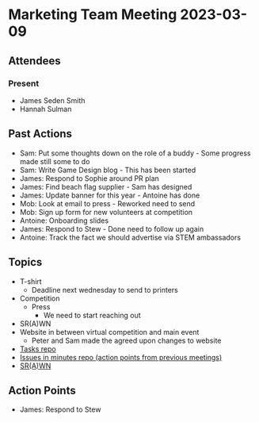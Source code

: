 # Marketing Team Meeting 2023-03-09

## Attendees

### Present

- James Seden Smith
- Hannah Sulman

## Past Actions

- Sam: Put some thoughts down on the role of a buddy - Some progress made still some to do
- Sam: Write Game Design blog - This has been started
- James: Respond to Sophie around PR plan
- James: Find beach flag supplier - Sam has designed
- James: Update banner for this year - Antoine has done
- Mob: Look at email to press - Reworked need to send
- Mob: Sign up form for new volunteers at competition
- Antoine: Onboarding slides
- James: Respond to Stew - Done need to follow up again
- Antoine: Track the fact we should advertise via STEM ambassadors


## Topics

- T-shirt
    - Deadline next wednesday to send to printers
- Competition
    - Press
        - We need to start reaching out
- SR(A)WN
- Website in between virtual competition and main event
    - Peter and Sam made the agreed upon changes to website
- [Tasks repo](https://github.com/srobo/tasks/issues?q=is%3Aopen+is%3Aissue+label%3A%22A%3A+Media)
- [Issues in minutes repo (action points from previous meetings)](https://github.com/srobo/marketing-team-minutes/issues)
- [SR(A)WN](https://github.com/srobo/srawn/issues)


## Action Points

- James: Respond to Stew